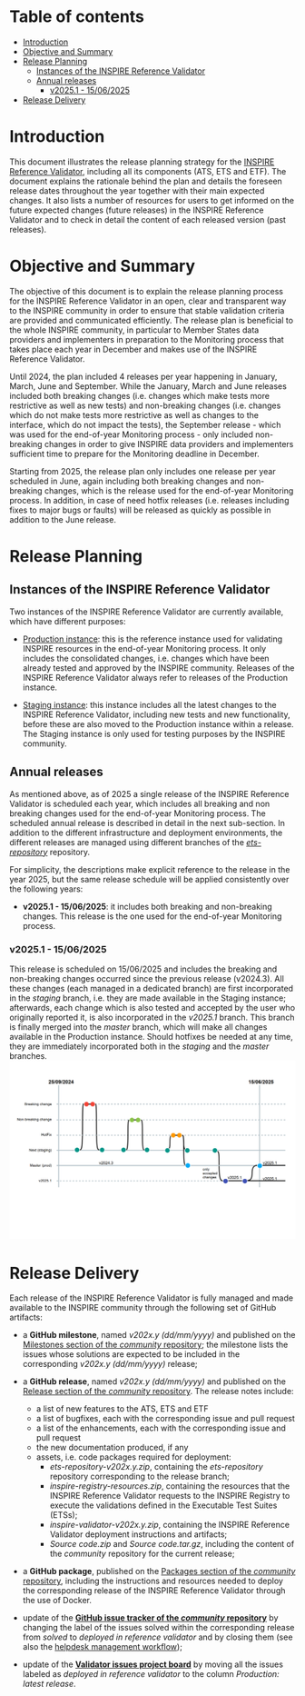 # Table of contents
- [Introduction](#introduction)
- [Objective and Summary](#objective-and-summary)
- [Release Planning](#release-planning)
  * [Instances of the INSPIRE Reference Validator](#instances-of-the-inspire-reference-validator)
  * [Annual releases](#annual-releases)
    * [v2025.1 - 15/06/2025](#v20251---15062025)
- [Release Delivery](#release-delivery)

# Introduction

This document illustrates the release planning strategy for the [INSPIRE Reference Validator](https://inspire.ec.europa.eu/validator/), including all its components (ATS, ETS and ETF). The document explains the rationale behind the plan and details the foreseen release dates throughout the year together with their main expected changes. It also lists a number of resources for users to get informed on the future expected changes (future releases) in the INSPIRE Reference Validator and to check in detail the content of each released version (past releases).

# Objective and Summary

The objective of this document is to explain the release planning process for the INSPIRE Reference Validator in an open, clear and transparent way to the INSPIRE community in order to ensure that stable validation criteria are provided and communicated efficiently. The release plan is beneficial to the whole INSPIRE community, in particular to Member States data providers and implementers in preparation to the Monitoring process that takes place each year in December and makes use of the INSPIRE Reference Validator.

Until 2024, the plan included 4 releases per year happening in January, March, June and September. While the January, March and June releases included both breaking changes (i.e. changes which make tests more restrictive as well as new tests) and non-breaking changes (i.e. changes which do not make tests more restrictive as well as changes to the interface, which do not impact the tests), the September release - which was used for the end-of-year Monitoring process - only included non-breaking changes in order to give INSPIRE data providers and implementers sufficient time to prepare for the Monitoring deadline in December.

Starting from 2025, the release plan only includes one release per year scheduled in June, again including both breaking changes and non-breaking changes, which is the release used for the end-of-year Monitoring process. In addition, in case of need hotfix releases (i.e. releases including fixes to major bugs or faults) will be released as quickly as possible in addition to the June release.

# Release Planning

## Instances of the INSPIRE Reference Validator

Two instances of the INSPIRE Reference Validator are currently available, which have different purposes:

* [Production instance](http://inspire.ec.europa.eu/validator/): this is the reference instance used for validating INSPIRE resources in the end-of-year Monitoring process. It only includes the consolidated changes, i.e. changes which have been already tested and approved by the INSPIRE community. Releases of the INSPIRE Reference Validator always refer to releases of the Production instance.

* [Staging instance](https://inspire.ec.europa.eu/validator-staging): this instance includes all the latest changes to the INSPIRE Reference Validator, including new tests and new functionality, before these are also moved to the Production instance within a release. The Staging instance is only used for testing purposes by the INSPIRE community.

## Annual releases

As mentioned above, as of 2025 a single release of the INSPIRE Reference Validator is scheduled each year, which includes all breaking and non breaking changes used for the end-of-year Monitoring process. The scheduled annual release is described in detail in the next sub-section. In addition to the different infrastructure and deployment environments, the different releases are managed using different branches of the [_ets-repository_](https://github.com/inspire-eu-validation/ets-repository) repository.

For simplicity, the descriptions make explicit reference to the release in the year 2025, but the same release schedule will be applied consistently over the following years:

* **v2025.1 - 15/06/2025**: it includes both breaking and non-breaking changes. This release is the one used for the end-of-year Monitoring process.

### v2025.1 - 15/06/2025
This release is scheduled on 15/06/2025 and includes the breaking and non-breaking changes occurred since the previous release (v2024.3). All these changes (each managed in a dedicated branch) are first incorporated in the _staging_ branch, i.e. they are made available in the Staging instance; afterwards, each change which is also tested and accepted by the user who originally reported it, is also incorporated in the _v2025.1_ branch. This branch is finally merged into the _master_ branch, which will make all changes available in the Production instance. Should hotfixes be needed at any time, they are immediately incorporated both in the _staging_ and the _master_ branches.
![v2025.1](./img/v2025.1.png "v2025.1")
# Release Delivery
Each release of the INSPIRE Reference Validator is fully managed and made available to the INSPIRE community through the following set of GitHub artifacts: 

* a **GitHub milestone**, named _v202x.y (dd/mm/yyyy)_ and published on the [Milestones section of the _community_ repository](https://github.com/INSPIRE-MIF/helpdesk-validator/milestones); the milestone lists the issues whose solutions are expected to be included in the corresponding _v202x.y (dd/mm/yyyy)_ release;

* a **GitHub release**, named _v202x.y (dd/mm/yyyy)_ and published on the [Release section of the _community_ repository](https://github.com/INSPIRE-MIF/helpdesk-validator/releases). The release notes include:
  - a list of new features to the ATS, ETS and ETF
  - a list of bugfixes, each with the corresponding issue and pull request
  - a list of the enhancements, each with the corresponding issue and pull request
  - the new documentation produced, if any
  - assets, i.e. code packages required for deployment:
    - _ets-repository-v202x.y.zip_, containing the _ets-repository_ repository corresponding to the release branch;
    - _inspire-registry-resources.zip_, containing the resources that the INSPIRE Reference Validator requests to the INSPIRE Registry to execute the validations defined in the Executable Test Suites (ETSs);
    - _inspire-validator-v202x.y.zip_, containing the INSPIRE Reference Validator deployment instructions and artifacts;
    - _Source code.zip_ and _Source code.tar.gz_, including the content of the _community_ repository for the current release;
	  
* a **GitHub package**, published on the [Packages section of the _community_ repository](https://github.com/INSPIRE-MIF/helpdesk-validator/packages), including the instructions and resources needed to deploy the corresponding release of the INSPIRE Reference Validator through the use of Docker.

* update of the **[GitHub issue tracker of the _community_ repository](https://github.com/INSPIRE-MIF/helpdesk-validator/issues)** by changing the label of the issues solved within the corresponding release from _solved_ to _deployed in reference validator_ and by closing them (see also the [helpdesk management workflow](https://github.com/INSPIRE-MIF/helpdesk-validator/tree/master/helpdesk%20management));

* update of the **[Validator issues project board](https://github.com/orgs/INSPIRE-MIF/projects/9)** by moving all the issues labeled as _deployed in reference validator_ to the column _Production: latest release_.
